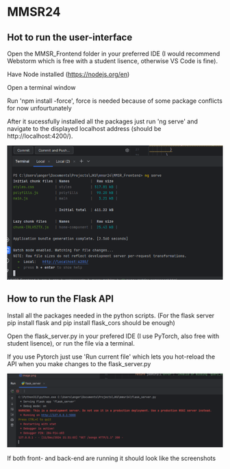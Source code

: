# MMSR24

## Hot to run the user-interface

Open the MMSR_Frontend folder in your preferred IDE (I would recommend Webstorm which is free with a student lisence, otherwise VS Code is fine).

Have Node installed (https://nodejs.org/en)

Open a terminal window

Run 'npm install -force', force is needed because of some package conflicts for now unfourtunately

After it sucessfully installed all the packages just run 'ng serve' and navigate to the displayed localhost address (should be http://localhost:4200/).

![alt text](image.png)

## How to run the Flask API

Install all the packages needed in the python scripts. (For the flask server pip install flask and pip install flask_cors should be enough)

Open the flask_server.py in your prefered IDE (I use PyTorch, also free with student lisence), or run the file via a terminal.

If you use Pytorch just use 'Run current file' which lets you hot-reload the API when you make changes to the flask_server.py

![alt text](image-1.png)

If both front- and back-end are running it should look like the screenshots